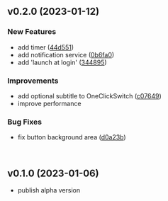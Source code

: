 ## v0.2.0 (2023-01-12)

### New Features

* add timer ([44d551](https://github.com/alsolovyev/OneClick/commit/44d551fad37b2d07115f7d6329d660a1a128c37a))
* add notification service ([0b6fa0](https://github.com/alsolovyev/OneClick/commit/0b6fa0cf23ef50f53befc586233c635a440e87f6))
* add 'launch at login' ([344895](https://github.com/alsolovyev/OneClick/commit/344895705d3535436e56add152adda856c4e4f6b))

### Improvements

* add optional subtitle to OneClickSwitch ([c07649](https://github.com/alsolovyev/OneClick/commit/c0764991542b307a90078e558ef58999b80d7ebd))
* improve performance

### Bug Fixes

* fix button background area ([d0a23b](https://github.com/alsolovyev/OneClick/commit/d0a23b0ad0fb6319343176e2ecf2ea4fbca3ffe7))

<br/>

## v0.1.0 (2023-01-06)

* publish alpha version
